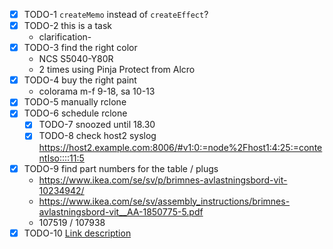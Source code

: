 - [x] TODO-1 `createMemo` instead of `createEffect`?
- [x] TODO-2 this is a task
  - clarification-
- [x] TODO-3 find the right color
  - NCS S5040-Y80R
  - 2 times using Pinja Protect from Alcro
- [x] TODO-4 buy the right paint
  - colorama m-f 9-18, sa 10-13
- [x] TODO-5 manually rclone
- [x] TODO-6 schedule rclone
  - [x] TODO-7 snoozed until 18.30
  - [x] TODO-8 check host2 syslog
        <https://host2.example.com:8006/#v1:0:=node%2Fhost1:4:25:=contentIso::::11:5>
- [x] TODO-9 find part numbers for the table / plugs
  - <https://www.ikea.com/se/sv/p/brimnes-avlastningsbord-vit-10234942/>
  - <https://www.ikea.com/se/sv/assembly_instructions/brimnes-avlastningsbord-vit__AA-1850775-5.pdf>
  - 107519 / 107938
- [x] TODO-10 [Link description](https://www.example.com/)
